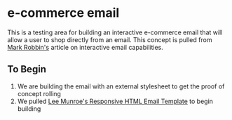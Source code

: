 # e-commerce email

This is a testing area for building an interactive e-commerce email that will allow a user to shop directly from an email. This concept is pulled from [Mark Robbin's](http://www.webdesignerdepot.com/2015/10/punched-card-coding-the-secret-of-interactive-email/) article on interactive email capabilities.

## To Begin

1. We are building the email with an external stylesheet to get the proof of concept rolling
1. We pulled [Lee Munroe's Responsive HTML Email Template](https://github.com/leemunroe/responsive-html-email-template/edit/master/email.html) to begin building
